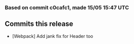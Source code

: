 ### Based on commit c0cafc1, made 15/05 15:47 UTC
## Commits this release
  - [Webpack] Add jank fix for Header too